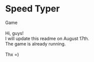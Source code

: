 # Speed Typer
Game
<br><br>
Hi, guys!<br>
I will update this readme on August 17th. <br>
The game is already running.<br><br>
Thx =)
